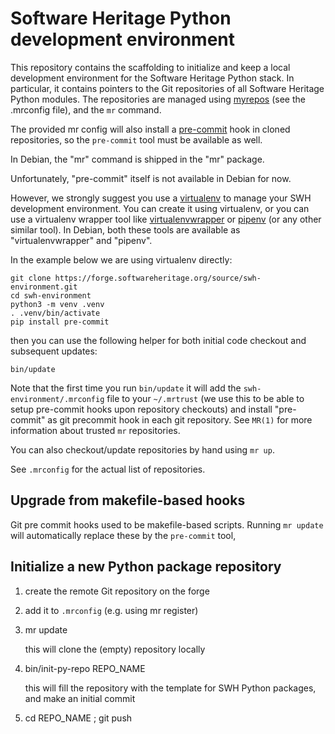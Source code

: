 Software Heritage Python development environment
================================================

This repository contains the scaffolding to initialize and keep a local
development environment for the Software Heritage Python stack. In particular,
it contains pointers to the Git repositories of all Software Heritage Python
modules. The repositories are managed using [myrepos][1] (see the .mrconfig
file), and the `mr` command.

[1]: http://myrepos.branchable.com/

The provided mr config will also install a [pre-commit][2] hook in cloned
repositories, so the `pre-commit` tool must be available as well.

[2]: https://pre-commit.com/

In Debian, the "mr" command is shipped in the "mr" package.

Unfortunately, "pre-commit" itself is not available in Debian for now.

However, we strongly suggest you use a [virtualenv][3] to manage your SWH
development environment. You can create it using virtualenv, or you can
use a virtualenv wrapper tool like [virtualenvwrapper][4] or [pipenv][5] (or
any other similar tool). In Debian, both these tools are available as
"virtualenvwrapper" and "pipenv".

[3]: https://virtualenv.pypa.io/
[4]: https://virtualenvwrapper.readthedocs.io/
[5]: https://pipenv.readthedocs.io/

In the example below we are using virtualenv directly:

```lang=shell
git clone https://forge.softwareheritage.org/source/swh-environment.git
cd swh-environment
python3 -m venv .venv
. .venv/bin/activate
pip install pre-commit
```

then you can use the following helper for both initial code checkout and
subsequent updates:

```lang=shell
bin/update
```

Note that the first time you run `bin/update` it will add the
`swh-environment/.mrconfig` file to your `~/.mrtrust` (we use this to be able
to setup pre-commit hooks upon repository checkouts) and install "pre-commit"
as git precommit hook in each git repository. See `MR(1)` for more information
about trusted `mr` repositories.

You can also checkout/update repositories by hand using `mr up`.

See `.mrconfig` for the actual list of repositories.


Upgrade from makefile-based hooks
---------------------------------

Git pre commit hooks used to be makefile-based scripts. Running `mr update`
will automatically replace these by the `pre-commit` tool,


Initialize a new Python package repository
------------------------------------------

1. create the remote Git repository on the forge

2. add it to `.mrconfig` (e.g. using mr register)

3. mr update

   this will clone the (empty) repository locally

4. bin/init-py-repo REPO_NAME

   this will fill the repository with the template for SWH Python packages, and
   make an initial commit

5. cd REPO_NAME ; git push
